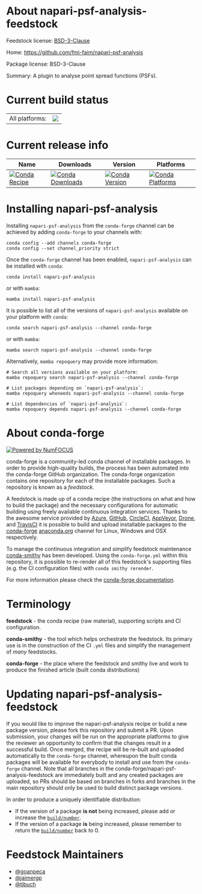 About napari-psf-analysis-feedstock
===================================

Feedstock license: [BSD-3-Clause](https://github.com/conda-forge/napari-psf-analysis-feedstock/blob/main/LICENSE.txt)

Home: https://github.com/fmi-faim/napari-psf-analysis

Package license: BSD-3-Clause

Summary: A plugin to analyse point spread functions (PSFs).

Current build status
====================


<table><tr><td>All platforms:</td>
    <td>
      <a href="https://dev.azure.com/conda-forge/feedstock-builds/_build/latest?definitionId=16634&branchName=main">
        <img src="https://dev.azure.com/conda-forge/feedstock-builds/_apis/build/status/napari-psf-analysis-feedstock?branchName=main">
      </a>
    </td>
  </tr>
</table>

Current release info
====================

| Name | Downloads | Version | Platforms |
| --- | --- | --- | --- |
| [![Conda Recipe](https://img.shields.io/badge/recipe-napari--psf--analysis-green.svg)](https://anaconda.org/conda-forge/napari-psf-analysis) | [![Conda Downloads](https://img.shields.io/conda/dn/conda-forge/napari-psf-analysis.svg)](https://anaconda.org/conda-forge/napari-psf-analysis) | [![Conda Version](https://img.shields.io/conda/vn/conda-forge/napari-psf-analysis.svg)](https://anaconda.org/conda-forge/napari-psf-analysis) | [![Conda Platforms](https://img.shields.io/conda/pn/conda-forge/napari-psf-analysis.svg)](https://anaconda.org/conda-forge/napari-psf-analysis) |

Installing napari-psf-analysis
==============================

Installing `napari-psf-analysis` from the `conda-forge` channel can be achieved by adding `conda-forge` to your channels with:

```
conda config --add channels conda-forge
conda config --set channel_priority strict
```

Once the `conda-forge` channel has been enabled, `napari-psf-analysis` can be installed with `conda`:

```
conda install napari-psf-analysis
```

or with `mamba`:

```
mamba install napari-psf-analysis
```

It is possible to list all of the versions of `napari-psf-analysis` available on your platform with `conda`:

```
conda search napari-psf-analysis --channel conda-forge
```

or with `mamba`:

```
mamba search napari-psf-analysis --channel conda-forge
```

Alternatively, `mamba repoquery` may provide more information:

```
# Search all versions available on your platform:
mamba repoquery search napari-psf-analysis --channel conda-forge

# List packages depending on `napari-psf-analysis`:
mamba repoquery whoneeds napari-psf-analysis --channel conda-forge

# List dependencies of `napari-psf-analysis`:
mamba repoquery depends napari-psf-analysis --channel conda-forge
```


About conda-forge
=================

[![Powered by
NumFOCUS](https://img.shields.io/badge/powered%20by-NumFOCUS-orange.svg?style=flat&colorA=E1523D&colorB=007D8A)](https://numfocus.org)

conda-forge is a community-led conda channel of installable packages.
In order to provide high-quality builds, the process has been automated into the
conda-forge GitHub organization. The conda-forge organization contains one repository
for each of the installable packages. Such a repository is known as a *feedstock*.

A feedstock is made up of a conda recipe (the instructions on what and how to build
the package) and the necessary configurations for automatic building using freely
available continuous integration services. Thanks to the awesome service provided by
[Azure](https://azure.microsoft.com/en-us/services/devops/), [GitHub](https://github.com/),
[CircleCI](https://circleci.com/), [AppVeyor](https://www.appveyor.com/),
[Drone](https://cloud.drone.io/welcome), and [TravisCI](https://travis-ci.com/)
it is possible to build and upload installable packages to the
[conda-forge](https://anaconda.org/conda-forge) [anaconda.org](https://anaconda.org/)
channel for Linux, Windows and OSX respectively.

To manage the continuous integration and simplify feedstock maintenance
[conda-smithy](https://github.com/conda-forge/conda-smithy) has been developed.
Using the ``conda-forge.yml`` within this repository, it is possible to re-render all of
this feedstock's supporting files (e.g. the CI configuration files) with ``conda smithy rerender``.

For more information please check the [conda-forge documentation](https://conda-forge.org/docs/).

Terminology
===========

**feedstock** - the conda recipe (raw material), supporting scripts and CI configuration.

**conda-smithy** - the tool which helps orchestrate the feedstock.
                   Its primary use is in the construction of the CI ``.yml`` files
                   and simplify the management of *many* feedstocks.

**conda-forge** - the place where the feedstock and smithy live and work to
                  produce the finished article (built conda distributions)


Updating napari-psf-analysis-feedstock
======================================

If you would like to improve the napari-psf-analysis recipe or build a new
package version, please fork this repository and submit a PR. Upon submission,
your changes will be run on the appropriate platforms to give the reviewer an
opportunity to confirm that the changes result in a successful build. Once
merged, the recipe will be re-built and uploaded automatically to the
`conda-forge` channel, whereupon the built conda packages will be available for
everybody to install and use from the `conda-forge` channel.
Note that all branches in the conda-forge/napari-psf-analysis-feedstock are
immediately built and any created packages are uploaded, so PRs should be based
on branches in forks and branches in the main repository should only be used to
build distinct package versions.

In order to produce a uniquely identifiable distribution:
 * If the version of a package **is not** being increased, please add or increase
   the [``build/number``](https://docs.conda.io/projects/conda-build/en/latest/resources/define-metadata.html#build-number-and-string).
 * If the version of a package **is** being increased, please remember to return
   the [``build/number``](https://docs.conda.io/projects/conda-build/en/latest/resources/define-metadata.html#build-number-and-string)
   back to 0.

Feedstock Maintainers
=====================

* [@goanpeca](https://github.com/goanpeca/)
* [@jaimergp](https://github.com/jaimergp/)
* [@tibuch](https://github.com/tibuch/)

